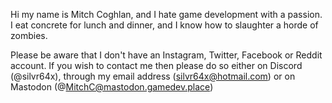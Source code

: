Hi my name is Mitch Coghlan, and I hate game development with a passion. I eat concrete for lunch and dinner, and I know how to slaughter a horde of zombies.

Please be aware that I don't have an Instagram, Twitter, Facebook or Reddit account. If you wish to contact me then please do so either on Discord (@silvr64x), through my email address (silvr64x@hotmail.com) or on Mastodon (@MitchC@mastodon.gamedev.place)